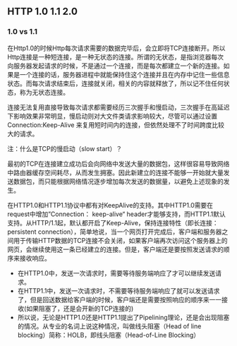 ## HTTP  1.0 1.1 2.0
### 1.0 vs 1.1
在Http1.0的时候Http每次请求需要的数据完毕后，会立即将TCP连接断开。所以Http连接是一种短连接，是一种无状态的连接。所谓的无状态，是指浏览器每次向服务器发起请求的时候，不是通过一个连接，而是每次都建立一个新的连接。如果是一个连接的话，服务器进程中就能保持住这个连接并且在内存中记住一些信息状态。而每次请求结束后，连接就关闭，相关的内容就释放了，所以记不住任何状态，称为无状态连接。
  
连接无法复用直接导致每次请求都需要经历三次握手和慢启动，三次握手在高延迟下影响效果非常明显，慢启动则对大文件类请求影响较大，尽管可以通过设置 Connection:Keep-Alive 来复用短时间内的连接，但依然处理不了时间跨度比较大的请求。 

注：什么是TCP的慢启动（slow start）？

最初的TCP在连接建立成功后会向网络中发送大量的数据包，这样很容易导致网络中路由器缓存空间耗尽，从而发生拥塞。因此新建立的连接不能够一开始就大量发送数据包，而只能根据网络情况逐步增加每次发送的数据量，以避免上述现象的发生。

在HTTP1.0和HTTP1.1协议中都有对KeepAlive的支持。其中HTTP1.0需要在request中增加”Connection： keep-alive“ header才能够支持，而HTTP1.1默认支持。从HTTP/1.1起，默认都开启了Keep-Alive，保持连接特性（即长连接：persistent connection），简单地说，当一个网页打开完成后，客户端和服务器之间用于传输HTTP数据的TCP连接不会关闭，如果客户端再次访问这个服务器上的网页，会继续使用这一条已经建立的连接。但是，客户端还是要按照发送请求的顺序来接收响应。

* 在HTTP1.0中，发送一次请求时，需要等待服务端响应了才可以继续发送请求。
* 在HTTP1.1中，发送一次请求时，不需要等待服务端响应了就可以发送请求了，但是回送数据给客户端的时候，客户端还是需要按照响应的顺序来一一接收(如果阻塞了，还是会开新的TCP连接的)
* 所以说，无论是HTTP1.0还是HTTP1.1提出了Pipelining理论，还是会出现阻塞的情况。从专业的名词上说这种情况，叫做线头阻塞（Head of line blocking）简称：HOLB，即线头阻塞（Head-of-Line Blocking）  
